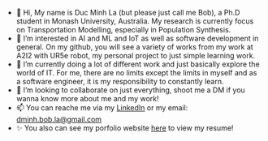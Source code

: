 - 👋 Hi, My name is Duc Minh La (but please just call me Bob), a Ph.D student in Monash University, Australia. My research is currently focus on Transportation Modelling, especially in Population Synthesis.
- 👀 I’m interested in AI and ML and IoT as well as software development in general. On my github, you will see a variety of works from my work at A2I2 with UR5e robot, my personal project to just simple learning work.
- 🌱 I’m currently doing a lot of different work and just basically explore the world of IT. For me, there are no limits except the limits in myself and as a software engineer, it is my responsibility to constantly learn.
- 💞️ I’m looking to collaborate on just everything, shoot me a DM if you wanna know more about me and my work! 
- 📫 You can reache me via my [LinkedIn](https://www.linkedin.com/in/bobla-ldm/) or my email: dminh.bob.la@gmail.com
- ✨ You also can see my porfolio website [here](https://ldm-bobla.netlify.app/) to view my resume!
